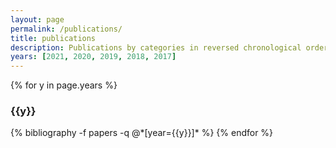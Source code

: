 ```yaml
---
layout: page
permalink: /publications/
title: publications
description: Publications by categories in reversed chronological order.
years: [2021, 2020, 2019, 2018, 2017]
---
```


{% for y in page.years %}
  <h3 class="year">{{y}}</h3>
  {% bibliography -f papers -q @*[year={{y}}]* %}
{% endfor %}
